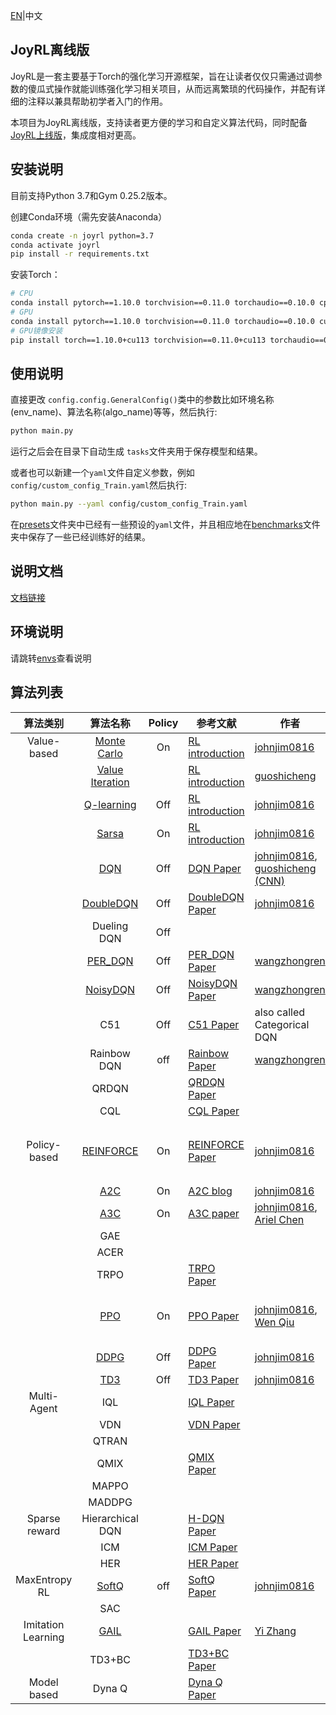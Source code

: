 [EN](./README_en.md)|中文

## JoyRL离线版

JoyRL是一套主要基于Torch的强化学习开源框架，旨在让读者仅仅只需通过调参数的傻瓜式操作就能训练强化学习相关项目，从而远离繁琐的代码操作，并配有详细的注释以兼具帮助初学者入门的作用。

本项目为JoyRL离线版，支持读者更方便的学习和自定义算法代码，同时配备[JoyRL上线版](https://github.com/datawhalechina/joyrl)，集成度相对更高。

## 安装说明

目前支持Python 3.7和Gym 0.25.2版本。

创建Conda环境（需先安装Anaconda）
```bash
conda create -n joyrl python=3.7
conda activate joyrl
pip install -r requirements.txt
```
安装Torch：

```bash
# CPU
conda install pytorch==1.10.0 torchvision==0.11.0 torchaudio==0.10.0 cpuonly -c pytorch
# GPU
conda install pytorch==1.10.0 torchvision==0.11.0 torchaudio==0.10.0 cudatoolkit=11.3 -c pytorch -c conda-forge
# GPU镜像安装
pip install torch==1.10.0+cu113 torchvision==0.11.0+cu113 torchaudio==0.10.0 --extra-index-url https://download.pytorch.org/whl/cu113
```
## 使用说明

直接更改 `config.config.GeneralConfig()`类中的参数比如环境名称(env_name)、算法名称(algo_name)等等，然后执行:
```bash
python main.py
```
运行之后会在目录下自动生成 `tasks`文件夹用于保存模型和结果。

或者也可以新建一个`yaml`文件自定义参数，例如 `config/custom_config_Train.yaml`然后执行:
```bash
python main.py --yaml config/custom_config_Train.yaml
```
在[presets](./presets/)文件夹中已经有一些预设的`yaml`文件，并且相应地在[benchmarks](./benchmarks/)文件夹中保存了一些已经训练好的结果。

## 说明文档

[文档链接](https://johnjim0816.com/joyrl-offline/)

## 环境说明

请跳转[envs](./envs/README.md)查看说明

## 算法列表

|  算法类别   |    算法名称     | Policy |                           参考文献                           |                     作者                      | 备注 |
| :-------------: | :----------------------------------------------------------: | :--: | --------------- | --------------- | --------------- |
| Value-based | [Monte Carlo](./algos/MonteCarlo/) | On | [RL introduction](https://web.stanford.edu/class/psych209/Readings/SuttonBartoIPRLBook2ndEd.pdf) | [johnjim0816](https://github.com/johnjim0816) |  |
|  | [Value Iteration](./algos/VI/) |  | [RL introduction](https://web.stanford.edu/class/psych209/Readings/SuttonBartoIPRLBook2ndEd.pdf) | [guoshicheng](https://github.com/gsc579) |  |
|  | [Q-learning](./algos/QLearning/) | Off | [RL introduction](https://web.stanford.edu/class/psych209/Readings/SuttonBartoIPRLBook2ndEd.pdf) | [johnjim0816](https://github.com/johnjim0816) |       |
|  | [Sarsa](./algos/Sarsa/) | On | [RL introduction](https://web.stanford.edu/class/psych209/Readings/SuttonBartoIPRLBook2ndEd.pdf) | [johnjim0816](https://github.com/johnjim0816) |       |
|  | [DQN](./algos/DQN/) | Off | [DQN Paper](https://www.cs.toronto.edu/~vmnih/docs/dqn.pdf) | [johnjim0816](https://github.com/johnjim0816), [guoshicheng](https://github.com/gsc579) [(CNN)](./algos/DQN/) |       |
|  | [DoubleDQN](./algos/DoubleDQN/) | Off | [DoubleDQN Paper](https://arxiv.org/abs/1509.06461) | [johnjim0816](https://github.com/johnjim0816) |       |
|  | Dueling DQN | Off |  |  | |
|  | [PER_DQN](./algos/PER_DQN/) | Off | [PER_DQN Paper](https://arxiv.org/pdf/1511.05952) | [wangzhongren](https://github.com/wangzhongren-code) |       |
|  | [NoisyDQN](./algos/NoisyDQN/) | Off | [NoisyDQN Paper](https://arxiv.org/pdf/1706.10295.pdf) | [wangzhongren](https://github.com/wangzhongren-code) |       |
|  | C51 | Off | [C51 Paper](https://arxiv.org/abs/1707.06887) | also called Categorical DQN | |
|  | Rainbow DQN | off | [Rainbow Paper](https://arxiv.org/abs/1710.02298) | [wangzhongren](https://github.com/wangzhongren-code) | |
|  | QRDQN |  | [QRDQN Paper](https://arxiv.org/pdf/1710.10044.pdf) |  | |
|  | CQL |  | [CQL Paper](https://arxiv.org/pdf/2006.04779.pdf) |  | |
| Policy-based | [REINFORCE](./algos/REINFORCE/) | On | [REINFORCE Paper](http://www.cs.toronto.edu/~tingwuwang/REINFORCE.pdf) | [johnjim0816](https://github.com/johnjim0816) | 最基础的PG算法 |
|  | [A2C](./algos/A2C/) | On | [A2C blog](https://towardsdatascience.com/understanding-actor-critic-methods-931b97b6df3f) | [johnjim0816](https://github.com/johnjim0816) |       |
|  | [A3C](./algos/A3C/) | On | [A3C paper](https://arxiv.org/pdf/1602.01783) | [johnjim0816](https://github.com/johnjim0816), [Ariel Chen](https://github.com/cr-bh) |  |
|  | GAE |  |  |  |  |
|  | ACER |  |  |  |  |
|  | TRPO |  | [TRPO Paper](https://arxiv.org/abs/1502.05477) |  |  |
|                 |        [PPO](./algos/PPO/)         |       On      |                          [PPO Paper](https://arxiv.org/abs/1707.06347)                           |    [johnjim0816](https://github.com/johnjim0816), [Wen Qiu](https://github.com/clorisqiu1)     |  PPO-clip, PPO-kl     |
|  | [DDPG](./algos/DDPG/) | Off | [DDPG Paper](https://arxiv.org/abs/1509.02971) | [johnjim0816](https://github.com/johnjim0816) |       |
|  | [TD3](./algos/TD3/) | Off | [TD3 Paper](https://arxiv.org/pdf/1802.09477) | [johnjim0816](https://github.com/johnjim0816) |       |
| Multi-Agent | IQL                                |        | [IQL Paper](https://web.media.mit.edu/~cynthiab/Readings/tan-MAS-reinfLearn.pdf) |                                                              |       |
|  | VDN                                |        | [VDN Paper](https://arxiv.org/abs/1706.05296)                |                                                              | |
|  | QTRAN                              |        |                                                              |                                                              | |
|  | QMIX                               |        | [QMIX Paper](https://arxiv.org/abs/1803.11485)               |                                                              | |
|  | MAPPO                              |        |                                                              |                                                              | |
|  | MADDPG                             |        |                                                              |                                                              | |
| Sparse reward | Hierarchical DQN                   |        | [H-DQN Paper](https://arxiv.org/abs/1604.06057)              |                                                              | |
|  | ICM                                |        | [ICM Paper](https://arxiv.org/pdf/1705.05363.pdf)            |                                                              | |
|  | HER                                |        | [HER Paper](https://arxiv.org/pdf/1707.01495.pdf)            |                                                              | |
| MaxEntropy RL | [SoftQ](./algos/SoftQ/) | off | [SoftQ Paper](https://arxiv.org/abs/1702.08165) | [johnjim0816](https://github.com/johnjim0816) | |
|  | SAC |  |  |  | |
| Imitation Learning | [GAIL](./algos/GAIL/) |  | [GAIL Paper](https://arxiv.org/abs/1606.03476) | [Yi Zhang](https://github.com/ai4drug) | TODO |
|  | TD3+BC |  | [TD3+BC Paper](https://arxiv.org/pdf/2106.06860.pdf) |  |  |
| Model based | Dyna Q |  | [Dyna Q Paper](https://arxiv.org/abs/1801.06176) |  |  |